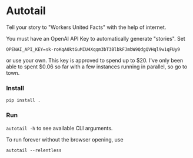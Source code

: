 # Autotail

Tell your story to "Workers United Facts" with the help of internet.

You must have an OpenAI API Key to automatically generate "stories". Set 

```OPENAI_API_KEY=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```

or use your own. This key is approved to spend up to $20. I've only been able to spent $0.06 so far with a few instances running in parallel, so go to town.


### Install

```pip install .```

### Run
```autotail -h```
to see available CLI arguments.

To run forever without the browser opening, use

```autotail --relentless```
